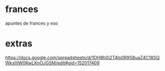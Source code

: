 # frances
apuntes de frances y eso


# extras
https://docs.google.com/spreadsheets/d/1OH8h0i2T4Is0R9S8uaZ4C18SQWkxItIW0KwLKnOJGSM/edit#gid=152017409
